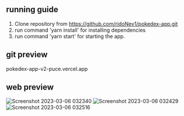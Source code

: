 ## running guide

1. Clone repository from https://github.com/ridoNev1/pokedex-app.git
2. run command 'yarn install' for installing dependencies
3. run command 'yarn start' for starting the app.

## git preview

pokedex-app-v2-puce.vercel.app

## web preview

![Screenshot 2023-03-06 032340](https://user-images.githubusercontent.com/64463093/222984434-b2b35235-ef96-450b-a912-f9e7e7de7839.png)
![Screenshot 2023-03-06 032429](https://user-images.githubusercontent.com/64463093/222984439-4403f74e-98ff-448f-ba2b-b1c1c6f32016.png)
![Screenshot 2023-03-06 032516](https://user-images.githubusercontent.com/64463093/222984444-d33cfb9d-28c5-4835-a154-a6b2fac3b5d5.png)
